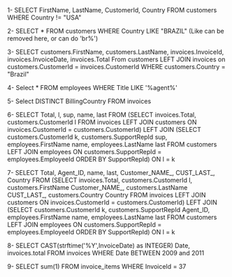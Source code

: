 1-
SELECT FirstName, 
		LastName,
		CustomerId, 
		Country
FROM customers 
	WHERE Country != "USA"
	
2- SELECT *
FROM customers 
	WHERE Country LIKE "BRAZIL"  (Like can be removed here, or can do 'br%')

3- SELECT
	customers.FirstName, 
	customers.LastName,
	invoices.InvoiceId,
	invoices.InvoiceDate,
	invoices.Total
From customers
LEFT JOIN invoices on 
	customers.CustomerId = invoices.CustomerId
WHERE customers.Country = "Brazil"

4- Select *
FROM employees
WHERE Title LIKE '%agent%'

5- Select DISTINCT BillingCountry
FROM invoices

6- SELECT Total, l,  sup, name, last FROM 
(SELECT invoices.Total, customers.CustomerId l FROM invoices LEFT JOIN customers ON invoices.CustomerId = customers.CustomerId)
LEFT JOIN 
(SELECT customers.CustomerId k, customers.SupportRepId sup, employees.FirstName name, employees.LastName last FROM customers LEFT JOIN employees ON customers.SupportRepId = employees.EmployeeId
ORDER BY SupportRepId)
ON l = k

7- SELECT Total, Agent_ID, name, last, Customer_NAME_, CUST_LAST_, Country FROM 
(SELECT invoices.Total, customers.CustomerId l, customers.FirstName Customer_NAME_, customers.LastName CUST_LAST_, customers.Country Country FROM invoices LEFT JOIN customers ON invoices.CustomerId = customers.CustomerId)
LEFT JOIN 
(SELECT customers.CustomerId k, customers.SupportRepId Agent_ID, employees.FirstName name, employees.LastName last FROM customers LEFT JOIN employees ON customers.SupportRepId = employees.EmployeeId
ORDER BY SupportRepId)
ON l = k

8- SELECT CAST(strftime('%Y',InvoiceDate) as INTEGER) Date, invoices.total FROM invoices WHERE Date BETWEEN 2009 and 2011

9- SELECT sum(1) FROM invoice_items WHERE InvoiceId = 37





	
	
